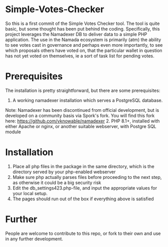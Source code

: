 # Simple-Votes-Checker
So this is a first commit of the Simple Votes Checker tool. The tool is quite basic, but some thought has been put behind the coding.
Specifically, this project leverages the Namadexer DB to deliver data to a simple PHP application. The use in the Namada ecosystem is primarily (atm) the ability to see votes cast in governance and perhaps even more importantly, to see which proposals others have voted on, that the particular wallet in question has not yet voted on themselves, ie a sort of task list for pending votes.
# Prerequisites
The installation is pretty straightforward, but there are some prerequisites:
1. A working namadexer installation which serves a PostgreSQL database.

Note: Namadexer has been discontinued from official development, but is developed on a community basis via Spork's fork.
You will find this fork here: https://github.com/vknowable/namadexer
2. PHP 8.1+, installed with either Apache or nginx, or another suitable webserver, with Postgre SQL module
# Installation
1. Place all php files in the package in the same directory, which is the directory served by your php-enabled webserver
2. Make sure php actually parses files before proceeding to the next step, as otherwise it could be a big security risk
3. Edit the db_settings423.php-file, and input the appropriate values for your local setup.
4. The pages should run out of the box if everything above is satisfied
# Further
People are welcome to contribute to this repo, or fork to their own and use in any further development.

